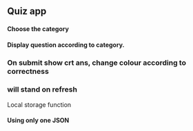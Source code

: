 ## Quiz app

#### Choose the category

#### Display question according to category.

### On submit show crt ans, change colour according to correctness
### will stand on refresh
Local storage function
#### Using only one JSON